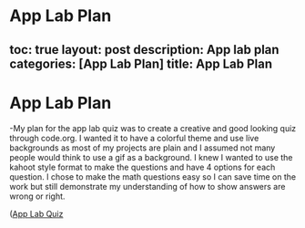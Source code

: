 # App Lab Plan
toc: true
layout: post
description: App lab plan
categories: [App Lab Plan]
title: App Lab Plan
---
# App Lab Plan

-My plan for the app lab quiz was to create a creative and good looking quiz through code.org. I wanted it to have a colorful theme and use live backgrounds as most of my projects are plain and I assumed not many people would think to use a gif as a background. I knew I wanted to use the kahoot style format to make the questions and have 4 options for each question. I chose to make the math questions easy so I can save time on the work but still demonstrate my understanding of how to show answers are wrong or right.

([App Lab Quiz](https://studio.code.org/projects/applab/hcz4ZrlDHLMVV-J-gDFwIAMn3gJadwwLnUXjc92M1t4)